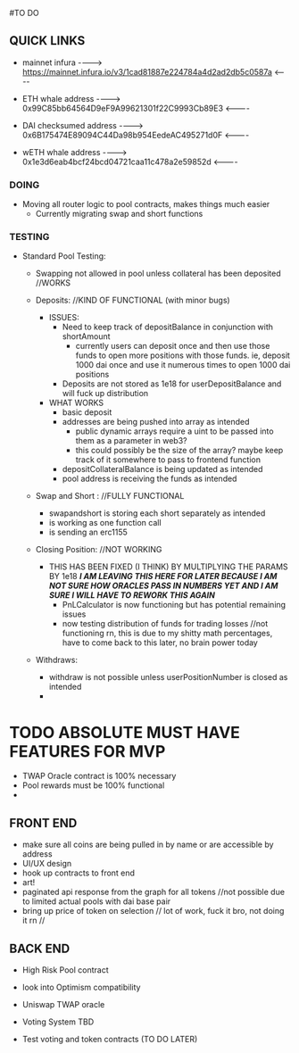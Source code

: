 
#TO DO

## QUICK LINKS
- mainnet infura
----> https://mainnet.infura.io/v3/1cad81887e224784a4d2ad2db5c0587a <----

- ETH whale address
----> 0x99C85bb64564D9eF9A99621301f22C9993Cb89E3 <----

- DAI checksumed address
----> 0x6B175474E89094C44Da98b954EedeAC495271d0F <----

- wETH whale address
----> 0x1e3d6eab4bcf24bcd04721caa11c478a2e59852d  <----

### DOING
 - Moving all router logic to pool contracts, makes things much easier
    - Currently migrating swap and short functions


### TESTING
  - Standard Pool Testing:
      - Swapping not allowed in pool unless collateral has been deposited //WORKS

      - Deposits: //KIND OF FUNCTIONAL (with minor bugs)

        - ISSUES:
          - Need to keep track of depositBalance in conjunction with shortAmount
              - currently users can deposit once and then use those funds to open more positions with those
                funds. ie, deposit 1000 dai once and use it numerous times to open 1000 dai positions
          - Deposits are not stored as 1e18 for userDepositBalance and will fuck up distribution
        - WHAT WORKS
          - basic deposit
          - addresses are being pushed into array as intended
              - public dynamic arrays require a uint to be passed into them as a parameter in web3?
              - this could possibly be the size of the array? maybe keep track of it somewhere to pass to
                frontend function
          - depositCollateralBalance is being updated as intended
          - pool address is receiving the funds as intended


      - Swap and Short : //FULLY FUNCTIONAL
          - swapandshort is storing each short separately as intended
          - is working as one function call
          - is sending an erc1155


      - Closing Position: //NOT WORKING
        - THIS HAS BEEN FIXED (I THINK) BY MULTIPLYING THE PARAMS BY 1e18
          ***I AM LEAVING THIS HERE FOR LATER BECAUSE I AM NOT SURE HOW ORACLES PASS IN NUMBERS YET
          AND I AM SURE I WILL HAVE TO REWORK THIS AGAIN***
          - PnLCalculator is now functioning but has potential remaining issues
          - now testing distribution of funds for trading losses //not functioning rn, this is due to
            my shitty math percentages, have to come back to this later, no brain power today 


      - Withdraws:
          - withdraw is not possible unless userPositionNumber is closed as intended
          -



# TODO ABSOLUTE MUST HAVE FEATURES FOR MVP

- TWAP Oracle contract is 100% necessary
- Pool rewards must be 100% functional
-




## FRONT END
- make sure all coins are being pulled in by name or are accessible by address
- UI/UX design
- hook up contracts to front end
- art!
- paginated api response from the graph for all tokens //not possible due to limited actual pools with dai    base pair
- bring up price of token on selection // lot of work, fuck it bro, not doing it rn //




## BACK END
- High Risk Pool contract
- look into Optimism compatibility
- Uniswap TWAP oracle  

- Voting System TBD
- Test voting and token contracts (TO DO LATER)
